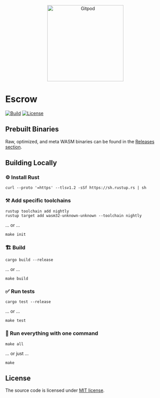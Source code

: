 <p align="center">
  <a href="https://gitpod.io/#https://github.com/gear-dapps/escrow" target="_blank">
    <img src="https://gitpod.io/button/open-in-gitpod.svg" width="240" alt="Gitpod">
  </a>
</p>

# Escrow

[![Build][build_badge]][build_href]
[![License][lic_badge]][lic_href]

[build_badge]: https://github.com/gear-dapps/escrow/workflows/Build/badge.svg
[build_href]: https://github.com/gear-dapps/escrow/actions/workflows/build.yml

[lic_badge]: https://img.shields.io/badge/License-MIT-success
[lic_href]: https://github.com/gear-dapps/escrow/blob/master/LICENSE

## Prebuilt Binaries

Raw, optimized, and meta WASM binaries can be found in the [Releases section](https://github.com/gear-dapps/escrow/releases/tag/build).

## Building Locally

### ⚙️ Install Rust

```shell
curl --proto '=https' --tlsv1.2 -sSf https://sh.rustup.rs | sh
```

### ⚒️ Add specific toolchains

```shell
rustup toolchain add nightly
rustup target add wasm32-unknown-unknown --toolchain nightly
```

... or ...

```shell
make init
```

### 🏗️ Build

```shell
cargo build --release
```

... or ...

```shell
make build
```

### ✅ Run tests

```shell
cargo test --release
```

... or ...

```shell
make test
```

### 🚀 Run everything with one command

```shell
make all
```

... or just ...

```shell
make
```

## License

The source code is licensed under [MIT license](LICENSE).
